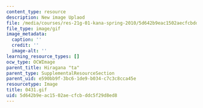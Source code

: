 ```yaml
---
content_type: resource
description: New image Uplaod
file: /media/courses/res-21g-01-kana-spring-2010/5d642b9eac1502aecfcbddc5f29d8ed8_0431.gif
file_type: image/gif
image_metadata:
  caption: ''
  credit: ''
  image-alt: ''
learning_resource_types: []
ocw_type: OCWImage
parent_title: Hiragana "ta"
parent_type: SupplementalResourceSection
parent_uid: e590bb9f-3bc6-1de9-b034-c7c3c8cca45e
resourcetype: Image
title: 0431.gif
uid: 5d642b9e-ac15-02ae-cfcb-ddc5f29d8ed8
---
```

